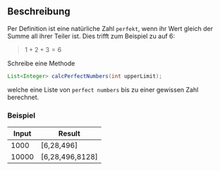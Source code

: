 ## Beschreibung

Per Definition ist eine natürliche Zahl `perfekt`, wenn ihr Wert gleich der Summe all ihrer Teiler ist. Dies trifft zum Beispiel zu auf 6:

> $1+2+3=6$

Schreibe eine Methode 
```java
List<Integer> calcPerfectNumbers(int upperLimit);
```
welche eine Liste von `perfect numbers` bis zu einer gewissen Zahl berechnet. 

### Beispiel

| Input | Result          |
| ----- |-----------------|
| 1000  | [6,28,496]      |
| 10000 | [6,28,496,8128] |




